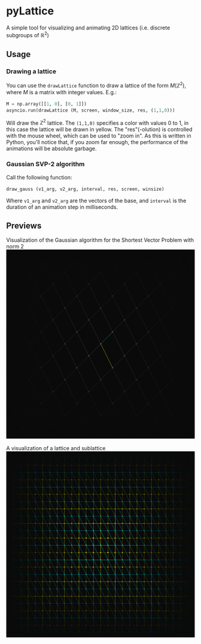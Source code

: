 # pyLattice
A simple tool for visualizing and animating 2D lattices (i.e. discrete subgroups of $\mathbb R^2$)

## Usage

### Drawing a lattice

You can use the `drawLattice` function to draw a lattice of the form $M(\mathbb Z^2)$, where $M$ is a matrix with integer values. E.g.:

```python
M = np.array([[1, 0], [0, 1]])
asyncio.run(drawLattice (M, screen, window_size, res, (1,1,0)))

```

Will draw the $\mathbb Z^2$ lattice. The `(1,1,0)` specifies a color with values 0 to 1, in this case the lattice will be drawn in yellow. The "res"(-olution) is controlled with the mouse wheel, which can be used to "zoom in". As this is written in Python, you'll notice that, if you zoom far enough, the performance of the animations will be absolute garbage.

### Gaussian SVP-2 algorithm 

Call the following function:

```python
draw_gauss (v1_arg, v2_arg, interval, res, screen, winsize)
```
Where `v1_arg` and `v2_arg` are the vectors of the base, and `interval` is the duration of an animation step in milliseconds.

## Previews
Visualization of the Gaussian algorithm for the Shortest Vector Problem with norm 2
![preview](https://github.com/mell-o-tron/pyLattice/blob/main/gauss.png)

A visualization of a lattice and sublattice
![preview](https://github.com/mell-o-tron/pyLattice/blob/main/sublattice.png)

